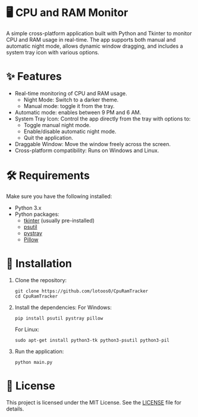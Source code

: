 # 🖥️ CPU and RAM Monitor
A simple cross-platform application built with Python and Tkinter to monitor CPU and RAM usage in real-time. The app supports both manual and automatic night mode, allows dynamic window dragging, and includes a system tray icon with various options.

# ✨ Features
* Real-time monitoring of CPU and RAM usage.
  * Night Mode: Switch to a darker theme.
  * Manual mode: toggle it from the tray.
* Automatic mode: enables between 9 PM and 6 AM.
* System Tray Icon: Control the app directly from the tray with options to:
  * Toggle manual night mode.
  * Enable/disable automatic night mode.
  * Quit the application.
* Draggable Window: Move the window freely across the screen.
* Cross-platform compatibility: Runs on Windows and Linux.

# 🛠️ Requirements
Make sure you have the following installed:

* Python 3.x
* Python packages:
  * [tkinter](https://docs.python.org/3/library/tkinter.html) (usually pre-installed)
  * [psutil](https://pypi.org/project/psutil/)
  * [pystray](https://pypi.org/project/pystray/)
  * [Pillow](https://pillow.readthedocs.io/)

# 🔧 Installation
1. Clone the repository:
   ```
   git clone https://github.com/lotoos0/CpuRamTracker
   cd CpuRamTracker
   ```
2. Install the dependencies:
   For Windows:
   ```
   pip install psutil pystray pillow
   ```
   For Linux:
   ```
   sudo apt-get install python3-tk python3-psutil python3-pil
   ```
3. Run the application:
   ```
   python main.py
   ```
# 📜 License
This project is licensed under the MIT License. See the [LICENSE](https://github.com/lotoos0/CpuRamTracker/blob/main/LICENSE) file for details.

